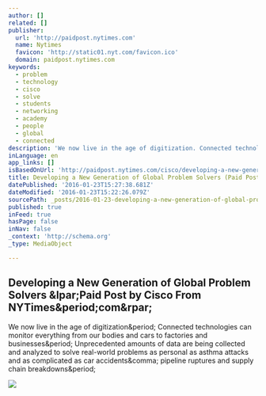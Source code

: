 ```yaml
---
author: []
related: []
publisher:
  url: 'http://paidpost.nytimes.com'
  name: Nytimes
  favicon: 'http://static01.nyt.com/favicon.ico'
  domain: paidpost.nytimes.com
keywords:
  - problem
  - technology
  - cisco
  - solve
  - students
  - networking
  - academy
  - people
  - global
  - connected
description: 'We now live in the age of digitization. Connected technologies can monitor everything from our bodies and cars to factories and businesses. Unprecedented amounts of data are being collected and analyzed to solve real-world problems as personal as asthma attacks and as complicated as car accidents, pipeline ruptures and supply chain breakdowns.'
inLanguage: en
app_links: []
isBasedOnUrl: 'http://paidpost.nytimes.com/cisco/developing-a-new-generation-of-global-problem-solvers.html?_r=2'
title: Developing a New Generation of Global Problem Solvers (Paid Post by Cisco From NYTimes.com)
datePublished: '2016-01-23T15:27:38.681Z'
dateModified: '2016-01-23T15:22:26.079Z'
sourcePath: _posts/2016-01-23-developing-a-new-generation-of-global-problem-solvers-paid.md
published: true
inFeed: true
hasPage: false
inNav: false
_context: 'http://schema.org'
_type: MediaObject

---
```

<article style=""><h1>Developing a New Generation of Global Problem Solvers &amp;lpar;Paid Post by Cisco From NYTimes&amp;period;com&amp;rpar;</h1><p>We now live in the age of digitization&amp;period; Connected technologies can monitor everything from our bodies and cars to factories and businesses&amp;period; Unprecedented amounts of data are being collected and analyzed to solve real-world problems as personal as asthma attacks and as complicated as car accidents&amp;comma; pipeline ruptures and supply chain breakdowns&amp;period;</p><img src="http://ad-assets.nytimes.com/paidpost/cisco/global-problem-solvers/images/cisco-speech.jpg" /></article>